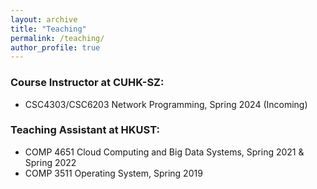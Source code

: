 ```yaml
---
layout: archive
title: "Teaching"
permalink: /teaching/
author_profile: true
---
```


### Course Instructor at CUHK-SZ:
- CSC4303/CSC6203 Network Programming, Spring 2024 (Incoming)

### Teaching Assistant at HKUST:

- COMP 4651 Cloud Computing and Big Data Systems, Spring 2021 & Spring 2022
- COMP 3511 Operating System, Spring 2019

